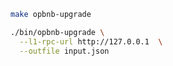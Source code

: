 
```sh
make opbnb-upgrade
```


```sh
./bin/opbnb-upgrade \
  --l1-rpc-url http://127.0.0.1  \
  --outfile input.json
```
